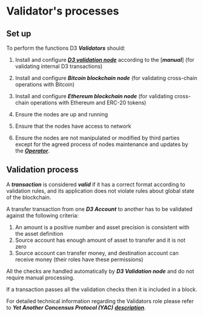 # Validator's processes

## Set up

To perform the functions D3 **_Validators_** should:

1.	Install and configure [**_D3 validation node_**](https://github.com/alexeymaklakov/D3-wiki/blob/master/docs/nodes.md "Nodes in D3 network") according to the [**_manual_**] (for validating internal D3 transactions)

2.	Install and configure **_Bitcoin blockchain node_** (for validating cross-chain operations with Bitcoin)

3.	Install and configure **_Ethereum blockchain node_** (for validating cross-chain operations with Ethereum and ERC-20 tokens)

4.	Ensure the nodes are up and running

5.	Ensure that the nodes have access to network

6.	Ensure the nodes are not manipulated or modified by third parties except for the agreed process of nodes maintenance and updates by the [**_Operator_**](https://github.com/alexeymaklakov/D3-wiki/blob/master/docs/operator.md "Operator").

## Validation process

A **_transaction_** is considered **_valid_** if it has a correct format according to validation rules, and its application does not violate rules about global state of the blockchain.

A transfer transaction from one **_D3 Account_** to another has to be validated against the following criteria:

1.	An amount is a positive number and asset precision is consistent with the asset definition
2.	Source account has enough amount of asset to transfer and it is not zero
3.	Source account can transfer money, and destination account can receive money (their roles have these permissions)

All the checks are handled automatically by **_D3 Validation node_** and do not require manual processing.

If a transaction passes all the validation checks then it is included in a block.

For detailed technical information regarding the Validators role please refer to **_Yet Another Concensus Protocol (YAC)_** [**_description_**](https://arxiv.org/pdf/1809.00554.pdf "Yet Another Concensus Protocol").
